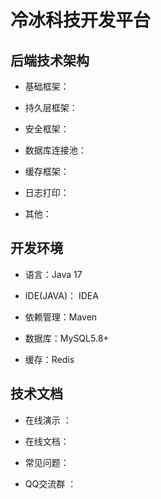 冷冰科技开发平台
===============


## 后端技术架构
- 基础框架：

- 持久层框架：

- 安全框架：

- 数据库连接池：

- 缓存框架：

- 日志打印：

- 其他：



## 开发环境

- 语言：Java 17

- IDE(JAVA)： IDEA

- 依赖管理：Maven

- 数据库：MySQL5.8+ 

- 缓存：Redis


## 技术文档


- 在线演示 ： 

- 在线文档： 

- 常见问题：  

- QQ交流群 ：


